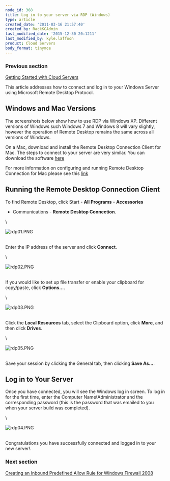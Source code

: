 ```yaml
---
node_id: 368
title: Log in to your server via RDP (Windows)
type: article
created_date: '2011-03-16 21:57:40'
created_by: RackKCAdmin
last_modified_date: '2015-12-30 20:1211'
last_modified_by: kyle.laffoon
product: Cloud Servers
body_format: tinymce
---
```


### Previous section

[Getting Started with Cloud
Servers](https://www.rackspace.com/knowledge_center/getting-started/cloud-servers)

 

This article addresses how to connect and log in to your Windows Server
using Microsoft Remote Desktop Protocol.

Windows and Mac Versions
------------------------

The screenshots below show how to use RDP via Windows XP. Different
versions of Windows such Windows 7 and Windows 8 will vary slightly,
however the operation of Remote Desktop remains the same across all
versions of Windows.

On a Mac, download and install the Remote Desktop Connection Client for
Mac. The steps to connect to your server are very similar. You can
download the software
[here](https://itunes.apple.com/us/app/microsoft-remote-desktop/id715768417?mt=12 "http://www.microsoft.com/mac/downloads.mspx?pid=Mactopia_RDC&fid=CD9EC77E-5B07-4332-849F-046611458871#viewer")

For more information on configuring and running Remote Desktop
Connection for Mac please see this
[link](https://technet.microsoft.com/en-us/library/dn473012.aspx "http://www.microsoft.com/mac/products/remote-desktop/default.mspx")

Running the Remote Desktop Connection Client
--------------------------------------------

To find Remote Desktop, click Start - **All Programs** - **Accessories**
- Communications - **Remote Desktop Connection**.

\

![rdp01.PNG](http://c0042672.cdn.cloudfiles.rackspacecloud.com/rdp01.PNG)

\
 Enter the IP address of the server and click **Connect**.

\

![rdp02.PNG](http://c0042672.cdn.cloudfiles.rackspacecloud.com/rdp02.PNG)

\
 If you would like to set up file transfer or enable your clipboard for
copy/paste, click **Options...**.

\

![rdp03.PNG](http://c0042672.cdn.cloudfiles.rackspacecloud.com/rdp03.PNG)

\
 Click the **Local Resources** tab, select the Clipboard option, click
**More**, and then click **Drives**.

\

![rdp05.PNG](http://c0042672.cdn.cloudfiles.rackspacecloud.com/rdp05.PNG)

\
 Save your session by clicking the General tab, then clicking **Save
As...**.

Log in to Your Server
---------------------

Once you have connected, you will see the Windows log in screen. To log
in for the first time, enter the Computer Name\\Administrator and the
corresponding password (this is the password that was emailed to you
when your server build was completed).

\

![rdp04.PNG](http://c0042672.cdn.cloudfiles.rackspacecloud.com/rdp04.PNG)

\
 Congratulations you have successfully connected and logged in to your
new server!.

 

### Next section

[Creating an Inbound Predefined Allow Rule for Windows Firewall
2008](http://www.rackspace.com/knowledge_center/article/rackspace-cloud-essentials-creating-an-inbound-predefined-allow-rule-for-windows-firewall)

